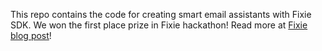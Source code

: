 This repo contains the code for creating smart email assistants with Fixie SDK. We won the first place prize in Fixie hackathon! Read more at [Fixie blog post](https://blog.fixie.ai/so-you-think-you-can-agent-313d811948eb)!
